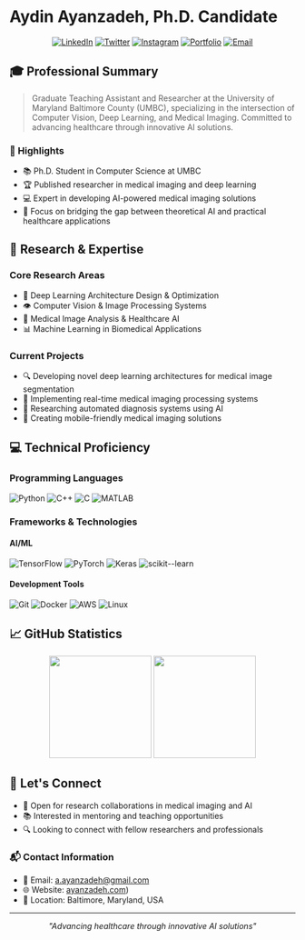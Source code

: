 # Aydin Ayanzadeh, Ph.D. Candidate
<div align="center">
  
[![LinkedIn](https://img.shields.io/badge/-LinkedIn-0077B5?style=for-the-badge&logo=Linkedin&logoColor=white)](https://www.linkedin.com/in/ayanzadeh93/)
[![Twitter](https://img.shields.io/badge/-Twitter-1DA1F2?style=for-the-badge&logo=Twitter&logoColor=white)](https://twitter.com/aydin_ayanzadeh)
[![Instagram](https://img.shields.io/badge/-Instagram-E4405F?style=for-the-badge&logo=Instagram&logoColor=white)](https://www.instagram.com/aydin_ayanzadeh/)
[![Portfolio](https://img.shields.io/badge/-Portfolio-000000?style=for-the-badge&logo=About.me&logoColor=white)](https://ayanzadeh.com)
[![Email](https://img.shields.io/badge/-Email-D14836?style=for-the-badge&logo=Gmail&logoColor=white)](mailto:a.ayanzadeh@gmail.com)

</div>

## 🎓 Professional Summary

> Graduate Teaching Assistant and Researcher at the University of Maryland Baltimore County (UMBC), specializing in the intersection of Computer Vision, Deep Learning, and Medical Imaging. Committed to advancing healthcare through innovative AI solutions.

### 🌟 Highlights
- 📚 Ph.D. Student in Computer Science at UMBC
- 🏆 Published researcher in medical imaging and deep learning
- 💻 Expert in developing AI-powered medical imaging solutions
- 🎯 Focus on bridging the gap between theoretical AI and practical healthcare applications

## 🔬 Research & Expertise

### Core Research Areas
- 🧠 Deep Learning Architecture Design & Optimization
- 👁️ Computer Vision & Image Processing Systems
- 🏥 Medical Image Analysis & Healthcare AI
- 📊 Machine Learning in Biomedical Applications

### Current Projects
- 🔍 Developing novel deep learning architectures for medical image segmentation
- 🎯 Implementing real-time medical imaging processing systems
- 🧪 Researching automated diagnosis systems using AI
- 📱 Creating mobile-friendly medical imaging solutions

## 💻 Technical Proficiency

### Programming Languages
![Python](https://img.shields.io/badge/Python-Expert-3776AB?style=flat&logo=python&logoColor=white&labelColor=333333)
![C++](https://img.shields.io/badge/C++-Advanced-00599C?style=flat&logo=c%2B%2B&logoColor=white&labelColor=333333)
![C](https://img.shields.io/badge/C-Advanced-A8B9CC?style=flat&logo=c&logoColor=white&labelColor=333333)
![MATLAB](https://img.shields.io/badge/MATLAB-Proficient-0076A8?style=flat&logo=mathworks&logoColor=white&labelColor=333333)

### Frameworks & Technologies
#### AI/ML
![TensorFlow](https://img.shields.io/badge/TensorFlow-Expert-FF6F00?style=flat&logo=tensorflow&logoColor=white&labelColor=333333)
![PyTorch](https://img.shields.io/badge/PyTorch-Advanced-EE4C2C?style=flat&logo=pytorch&logoColor=white&labelColor=333333)
![Keras](https://img.shields.io/badge/Keras-Advanced-D00000?style=flat&logo=keras&logoColor=white&labelColor=333333)
![scikit--learn](https://img.shields.io/badge/scikit--learn-Proficient-F7931E?style=flat&logo=scikit-learn&logoColor=white&labelColor=333333)

#### Development Tools
![Git](https://img.shields.io/badge/Git-Advanced-F05032?style=flat&logo=git&logoColor=white&labelColor=333333)
![Docker](https://img.shields.io/badge/Docker-Intermediate-2496ED?style=flat&logo=docker&logoColor=white&labelColor=333333)
![AWS](https://img.shields.io/badge/AWS-Intermediate-232F3E?style=flat&logo=amazon-aws&logoColor=white&labelColor=333333)
![Linux](https://img.shields.io/badge/Linux-Advanced-FCC624?style=flat&logo=linux&logoColor=white&labelColor=333333)

## 📈 GitHub Statistics

<div align="center">
  <img height="180em" src="https://github-readme-stats.vercel.app/api?username=Ayanzadeh93&show_icons=true&theme=tokyonight&include_all_commits=true&count_private=true"/>
  <img height="180em" src="https://github-readme-stats.vercel.app/api/top-langs/?username=Ayanzadeh93&layout=compact&langs_count=8&theme=tokyonight"/>
</div>

## 🤝 Let's Connect

- 💼 Open for research collaborations in medical imaging and AI
- 📚 Interested in mentoring and teaching opportunities
- 🔍 Looking to connect with fellow researchers and professionals

### 📬 Contact Information
- 📧 Email: [a.ayanzadeh@gmail.com](mailto:a.ayanzadeh@gmail.com)
- 🌐 Website: [ayanzadeh.com]([https://www.ayanzadeh.com/))
- 📍 Location: Baltimore, Maryland, USA

---

<div align="center">

*"Advancing healthcare through innovative AI solutions"*

</div>
